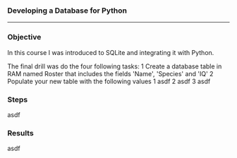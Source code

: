 ### Developing a Database for Python
*** 

### Objective

In this course I was introduced to SQLite and integrating it with Python.

The final drill was do the four following tasks:
1  Create a database table in RAM named Roster that includes the fields 'Name', 'Species' and 'IQ'
2  Populate your new table with the following values
  1 asdf
  2 asdf
3  asdf

### Steps

asdf

### Results

asdf

